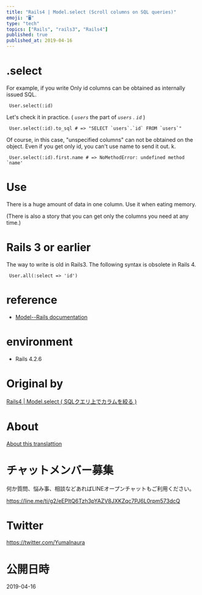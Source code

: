 ```yaml
---
title: "Rails4 | Model.select (Scroll columns on SQL queries)"
emoji: "🖥"
type: "tech"
topics: ["Rails", "rails3", "Rails4"]
published: true
published_at: 2019-04-16
---
```


# .select 

For example, if you write Only id columns can be obtained as internally issued SQL.

     User.select(:id) 

Let's check it in practice. ( _`users`_ the part of _`users` . `id`_ )

     User.select(:id).to_sql # => "SELECT `users`.`id` FROM `users`" 

Of course, in this case, "unspecified columns" can not be obtained on the object. Even if you get only id, you can't use name to send it out. k.

     User.select(:id).first.name # => NoMethodError: undefined method `name' 

# Use 

There is a huge amount of data in one column. Use it when eating memory.

(There is also a story that you can get only the columns you need at any time.)

# Rails 3 or earlier 

The way to write is old in Rails3. The following syntax is obsolete in Rails 4.

     User.all(:select => 'id') 

# reference 

- [Model--Rails documentation](http://railsdoc.com/model) 

# environment 

- Rails 4.2.6 


# Original by
[Rails4 | Model.select ( SQLクエリ上でカラムを絞る )](https://qiita.com/Yinaura/items/0af704982f688c948724)

# About

[About this translattion](https://qiita.com/YumaInaura/items/7f6fd1e9310a6816469a)








<!-- Update From Qiita API -->

# チャットメンバー募集


何か質問、悩み事、相談などあればLINEオープンチャットもご利用ください。

https://line.me/ti/g2/eEPltQ6Tzh3pYAZV8JXKZqc7PJ6L0rpm573dcQ





# Twitter


https://twitter.com/YumaInaura


<!-- Update From Qiita API -->



# 公開日時

2019-04-16
